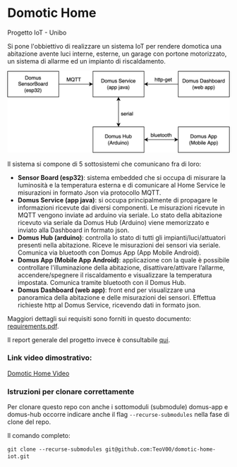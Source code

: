 # Domotic Home
Progetto IoT - Unibo

Si pone l'obbiettivo di realizzare un sistema IoT per rendere domotica una abitazione avente luci interne, esterne, un garage con portone motorizzato, un sistema di allarme ed un impianto di riscaldamento.

![Domotic Home architecture](./doc/diagrams/arch.png)

Il sistema si compone di 5 sottosistemi che comunicano fra di loro:

+ **Sensor Board (esp32)**: sistema embedded che si occupa di misurare la luminosità e la temperatura esterna e di comunicare al Home Service le misurazioni in formato Json via protocollo MQTT.
+ **Domus Service (app java)**: si occupa principalmente di propagare le informazioni ricevute dai diversi componenti. Le misurazioni ricevute in MQTT vengono inviate ad arduino via seriale. Lo stato della abitazione ricevuto via seriale da Domus Hub (Arduino) viene memorizzato e inviato alla Dashboard in formato json.
+ **Domus Hub (arduino)**: controlla lo stato di tutti gli impianti/luci/attuatori presenti nella abitazione. Riceve le misurazioni dei sensori via seriale. Comunica via bluetooth con Domus App (App Mobile Android).
+ **Domus App (Mobile App Android)**: applicazione con la quale è possibile controllare l'illuminazione della abitazione, disattivare/attivare l’allarme, accendere/spegnere il riscaldamento e visualizzare la temperatura impostata. Comunica tramite bluetooth con il Domus Hub.
+ **Domus Dashboard (web app)**: front end per visualizzare una panoramica della abitazione e delle misurazioni dei sensori. Effettua richieste http al Domus Service, ricevendo dati in formato json.

Maggiori dettagli sui requisiti sono forniti in questo documento: [requirements.pdf](./doc/requirements.pdf).

Il report generale del progetto invece è consultabile [qui](./doc/report.pdf).


### Link video dimostrativo: 
[Domotic Home Video](https://liveunibo-my.sharepoint.com/personal/matteo_violani_studio_unibo_it/_layouts/15/stream.aspx?id=%2Fpersonal%2Fmatteo%5Fviolani%5Fstudio%5Funibo%5Fit%2FDocuments%2Fprogetto%20Iot%2FDomotic%20Home%20%2D%20Progetto%20iot%2Emp4&ga=1)

### Istruzioni per clonare correttamente

Per clonare questo repo con anche i sottomoduli (submodule) domus-app e domus-hub occorre indicare anche il flag ```--recurse-submodules``` nella fase di clone del repo.

Il comando completo:
```
git clone --recurse-submodules git@github.com:TeoV00/domotic-home-iot.git
```